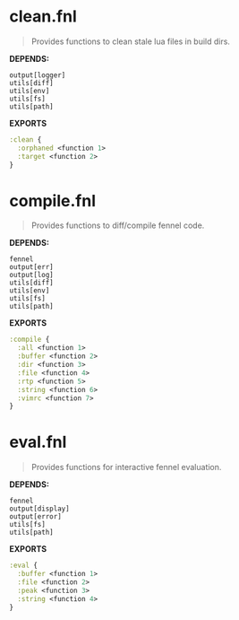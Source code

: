 # clean.fnl
> Provides functions to clean stale lua files in build dirs.

**DEPENDS:**
```
output[logger]
utils[diff]
utils[env]
utils[fs]
utils[path]
```

**EXPORTS**
```clojure
:clean {
  :orphaned <function 1>
  :target <function 2>
}
```

# compile.fnl
> Provides functions to diff/compile fennel code.

**DEPENDS:**
```
fennel
output[err]
output[log]
utils[diff]
utils[env]
utils[fs]
utils[path]
```

**EXPORTS**
```clojure
:compile {
  :all <function 1>
  :buffer <function 2>
  :dir <function 3>
  :file <function 4>
  :rtp <function 5>
  :string <function 6>
  :vimrc <function 7>
}
```

# eval.fnl
> Provides functions for interactive fennel evaluation.

**DEPENDS:**
```
fennel
output[display]
output[error]
utils[fs]
utils[path]
```

**EXPORTS**
```clojure
:eval {
  :buffer <function 1>
  :file <function 2>
  :peak <function 3>
  :string <function 4>
}
```

